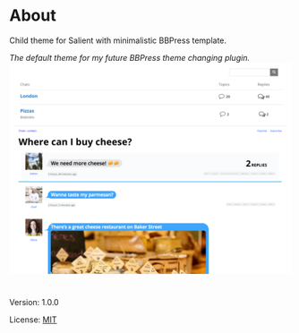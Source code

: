 # About
Child theme for Salient with minimalistic BBPress template.

*The default theme for my future BBPress theme changing plugin.*
![This is it](https://raw.githubusercontent.com/vladlu/thisisyyz/master/screenshot.png)

#

Version: 1.0.0

License: [MIT](https://github.com/vladlu/thisisyyz/blob/master/LICENSE)